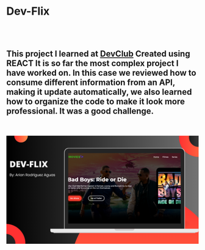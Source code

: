 <h1>Dev-Flix</h1>
<br>
<br>
<h2>This project I learned at <a href="https://rodofomori.com.br/devclub">DevClub</a> Created using REACT It is so far the most complex project I have worked on. In this case we reviewed how to consume different information from an API, making it update automatically, we also learned how to organize the code to make it look more professional. It was a good challenge.</h2>
<br>
<br>
<img src="https://github.com/Arianrodriguezaguas/Dev-Flix/blob/master/src/assets/DEVFLIX.png?raw=true">

